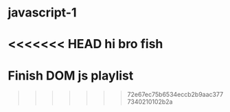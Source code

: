# javascript-1
<<<<<<< HEAD
hi bro
fish
=======

# Finish DOM js playlist
>>>>>>> 72e67ec75b6534eccb2b9aac3777340210102b2a
